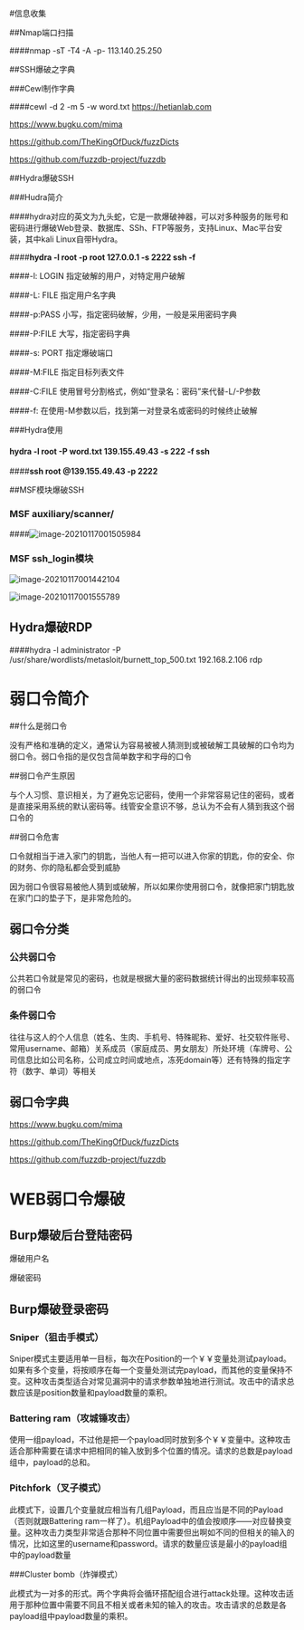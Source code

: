 #信息收集

##Nmap端口扫描

####nmap -sT -T4 -A -p- 113.140.25.250

##SSH爆破之字典

###Cewl制作字典

####cewl -d 2 -m 5 -w word.txt https://hetianlab.com

https://www.bugku.com/mima

https://github.com/TheKingOfDuck/fuzzDicts

https://github.com/fuzzdb-project/fuzzdb

##Hydra爆破SSH

###Hudra简介

####hydra对应的英文为九头蛇，它是一款爆破神器，可以对多种服务的账号和密码进行爆破Web登录、数据库、SSh、FTP等服务，支持Linux、Mac平台安装，其中kali Linux自带Hydra。

####**hydra -l root -p root 127.0.0.1 -s 2222 ssh -f**

####-l: LOGIN	指定破解的用户，对特定用户破解

####-L: FILE		指定用户名字典

####-p:PASS	小写，指定密码破解，少用，一般是采用密码字典

####-P:FILE	  大写，指定密码字典

####-s: PORT   指定爆破端口

####-M:FILE	指定目标列表文件

####-C:FILE	 使用冒号分割格式，例如“登录名：密码”来代替-L/-P参数

####-f:			在使用-M参数以后，找到第一对登录名或密码的时候终止破解

###Hydra使用

#### **hydra -l root -P word.txt 139.155.49.43 -s 222 -f ssh**

####**ssh root @139.155.49.43 -p 2222**

##MSF模块爆破SSH

### MSF auxiliary/scanner/

####![image-20210117001505984](C:%5CUsers%5C%E5%BA%84%E6%97%A0%E9%81%93%5CAppData%5CRoaming%5CTypora%5Ctypora-user-images%5Cimage-20210117001505984.png)

### MSF ssh_login模块

![image-20210117001442104](C:%5CUsers%5C%E5%BA%84%E6%97%A0%E9%81%93%5CAppData%5CRoaming%5CTypora%5Ctypora-user-images%5Cimage-20210117001442104.png)

![image-20210117001555789](C:%5CUsers%5C%E5%BA%84%E6%97%A0%E9%81%93%5CAppData%5CRoaming%5CTypora%5Ctypora-user-images%5Cimage-20210117001555789.png)

## Hydra爆破RDP

####hydra -l administrator -P /usr/share/wordlists/metasloit/burnett_top_500.txt 192.168.2.106 rdp

# 弱口令简介

##什么是弱口令

没有严格和准确的定义，通常认为容易被被人猜测到或被破解工具破解的口令均为弱口令。弱口令指的是仅包含简单数字和字母的口令

##弱口令产生原因

与个人习惯、意识相关，为了避免忘记密码，使用一个非常容易记住的密码，或者是直接采用系统的默认密码等。线管安全意识不够，总认为不会有人猜到我这个弱口令的

##弱口令危害

口令就相当于进入家门的钥匙，当他人有一把可以进入你家的钥匙，你的安全、你的财务、你的隐私都会受到威胁

因为弱口令很容易被他人猜到或破解，所以如果你使用弱口令，就像把家门钥匙放在家门口的垫子下，是非常危险的。

## 弱口令分类

### 公共弱口令

公共若口令就是常见的密码，也就是根据大量的密码数据统计得出的出现频率较高的弱口令

### 条件弱口令

往往与这人的个人信息（姓名、生肉、手机号、特殊昵称、爱好、社交软件账号、常用username、邮箱）关系成员（家庭成员、男女朋友）所处环境（车牌号、公司信息比如公司名称，公司成立时间或地点，冻死domain等）还有特殊的指定字符（数字、单词）等相关

## 弱口令字典

https://www.bugku.com/mima

https://github.com/TheKingOfDuck/fuzzDicts

https://github.com/fuzzdb-project/fuzzdb

# WEB弱口令爆破

## Burp爆破后台登陆密码

爆破用户名

爆破密码

## Burp爆破登录密码

### Sniper（狙击手模式）

Sniper模式主要适用单一目标，每次在Position的一个￥￥变量处测试payload。如果有多个变量，将按顺序在每一个变量处测试完payload，而其他的变量保持不变。这种攻击类型适合对常见漏洞中的请求参数单独地进行测试。攻击中的请求总数应该是position数量和payload数量的乘积。

### Battering ram（攻城锤攻击）

使用一组payload，不过他是把一个payload同时放到多个￥￥变量中。这种攻击适合那种需要在请求中把相同的输入放到多个位置的情况。请求的总数是payload组中，payload的总和。

### Pitchfork（叉子模式）

此模式下，设置几个变量就应相当有几组Payload，而且应当是不同的Payload（否则就跟Battering ram一样了）。机组Payload中的值会按顺序——对应替换变量。这种攻击力类型非常适合那种不同位置中需要但出啊如不同的但相关的输入的情况，比如这里的username和password。请求的数量应该是最小的payload组中的payload数量

###Cluster bomb（炸弹模式）

此模式为一对多的形式。两个字典将会循环搭配组合进行attack处理。这种攻击适用于那种位置中需要不同且不相关或者未知的输入的攻击。攻击请求的总数是各payload组中payload数量的乘积。